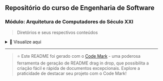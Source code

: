 ## Repositório do curso de Engenharia de Software

### Módulo: Arquitetura de Computadores do Século XXI

> Diretórios e seus respectivos conteúdos


<details>
<summary>📁 Visualize aqui </summary>

| Pasta               | Conteúdo                         |
| ------------------- | -------------------------------- |
| dia_01              | A disciplina                     |
| dia_02              | Sistemas de numeração            |
| dia_03              | Algoritmos                       |
| Não possui conteúdo | Linguagens de Programação        |
| dia_05              | Abstração de dados               |
| dia_06              | Engenharia de Software           |
| dia_07              | Sistemas Operacionais            |
| dia_08              | Redes de Computadores            |
| dia_09              | Circuitos Lógicos                |
| dia_10              | Mineração de dados (Data Mining) |
| dia_11              | Banco de dados                   |

</details>

---

> ⭐️ Este README foi gerado com o [Code Mark](https://codemark.com.br) - uma poderosa ferramenta de geração de README drag in drop, que possibilita a criação fácil e rápida de documentos excepcionais. Explore a praticidade de destacar seu projeto com o Code Mark!

